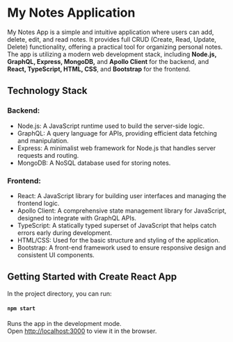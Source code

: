 # My Notes Application

My Notes App is a simple and intuitive application where users can add, delete, edit, and read notes.
It provides full CRUD (Create, Read, Update, Delete) functionality, offering a practical tool for organizing personal notes.
The app is utilizing a modern web development stack, including **Node.js, GraphQL, Express, MongoDB,** and **Apollo Client** for the backend, and **React, TypeScript, HTML, CSS**, and **Bootstrap** for the frontend.

## Technology Stack
### Backend:
* Node.js: A JavaScript runtime used to build the server-side logic.
* GraphQL: A query language for APIs, providing efficient data fetching and manipulation.
* Express: A minimalist web framework for Node.js that handles server requests and routing.
* MongoDB: A NoSQL database used for storing notes.
### Frontend:
* React: A JavaScript library for building user interfaces and managing the frontend logic.
* Apollo Client: A comprehensive state management library for JavaScript, designed to integrate with GraphQL APIs.
* TypeScript: A statically typed superset of JavaScript that helps catch errors early during development.
* HTML/CSS: Used for the basic structure and styling of the application.
* Bootstrap: A front-end framework used to ensure responsive design and consistent UI components.


## Getting Started with Create React App

In the project directory, you can run:

#### `npm start`

Runs the app in the development mode.\
Open [http://localhost:3000](http://localhost:3000) to view it in the browser.
